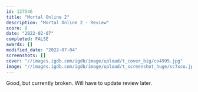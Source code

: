 ```yaml
---
id: 127546
title: "Mortal Online 2"
description: "Mortal Online 2 - Review"
score: 8
date: "2022-02-07"
completed: FALSE
awards: []
modified_date: "2022-07-04"
screenshots: []
cover: "//images.igdb.com/igdb/image/upload/t_cover_big/co4995.jpg"
image: "//images.igdb.com/igdb/image/upload/t_screenshot_huge/sc7xco.jpg"
---
```

Good, but currently broken. Will have to update review later.